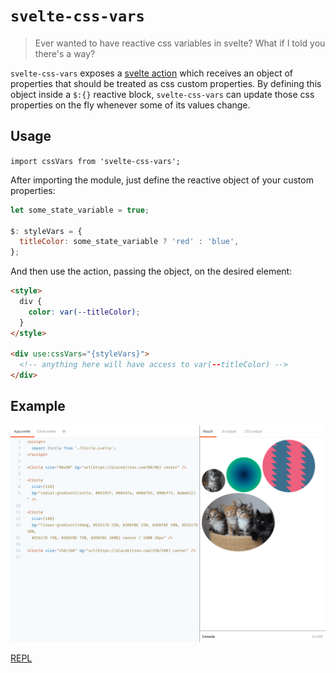 # `svelte-css-vars`

> Ever wanted to have reactive css variables in svelte? What if I told you there's a way?

`svelte-css-vars` exposes a [svelte action](https://svelte.dev/docs#use_action) which receives an object of properties that should be treated as css custom properties. By defining this object inside a `$:{}` reactive block, `svelte-css-vars` can update those css properties on the fly whenever some of its values change.

## Usage

`import cssVars from 'svelte-css-vars';`

After importing the module, just define the reactive object of your custom properties:

```js
let some_state_variable = true;

$: styleVars = {
  titleColor: some_state_variable ? 'red' : 'blue',
};
```

And then use the action, passing the object, on the desired element:

```html
<style>
  div {
    color: var(--titleColor);
  }
</style>

<div use:cssVars="{styleVars}">
  <!-- anything here will have access to var(--titleColor) -->
</div>
```

## Example

[![repl](./repl.png)](https://svelte.dev/repl/1522fe3bdf904843a01101d9f900241d)

[REPL](https://svelte.dev/repl/1522fe3bdf904843a01101d9f900241d)
